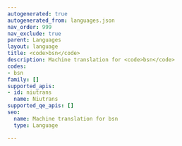 ```yaml
---
autogenerated: true
autogenerated_from: languages.json
nav_order: 999
nav_exclude: true
parent: Languages
layout: language
title: <code>bsn</code>
description: Machine translation for <code>bsn</code>
codes:
- bsn
family: []
supported_apis:
- id: niutrans
  name: Niutrans
supported_qe_apis: []
seo:
  name: Machine translation for bsn
  type: Language

---
```


